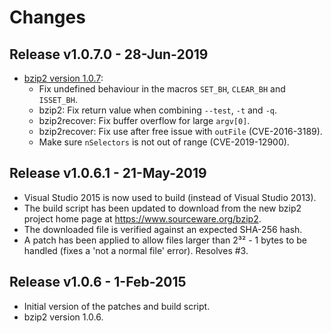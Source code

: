 # Changes

## Release v1.0.7.0 - 28-Jun-2019

- [bzip2 version 1.0.7](https://sourceware.org/ml/bzip2-devel/2019-q2/msg00022.html):
  - Fix undefined behaviour in the macros `SET_BH`, `CLEAR_BH`  and `ISSET_BH`.
  - bzip2: Fix return value when combining `--test`, `-t` and `-q`.
  - bzip2recover: Fix buffer overflow for large `argv[0]`.
  - bzip2recover: Fix use after free issue with `outFile` (CVE-2016-3189).
  - Make sure `nSelectors` is not out of range (CVE-2019-12900).


## Release v1.0.6.1 - 21-May-2019

- Visual Studio 2015 is now used to build (instead of Visual Studio 2013).
- The build script has been updated to download from the new bzip2 project home
  page at <https://www.sourceware.org/bzip2>.
- The downloaded file is verified against an expected SHA-256 hash.
- A patch has been applied to allow files larger than 2³² - 1 bytes to be
  handled (fixes a 'not a normal file' error). Resolves #3.


## Release v1.0.6 - 1-Feb-2015

- Initial version of the patches and build script.
- bzip2 version 1.0.6.
